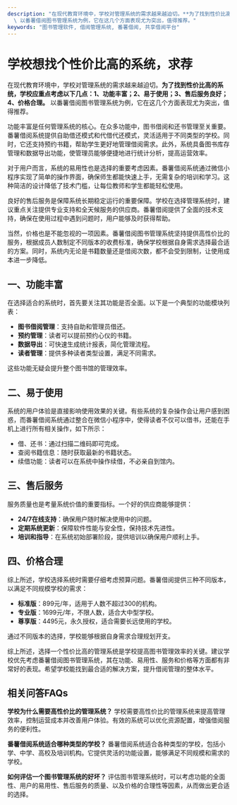 ```yaml
---
description: "在现代教育环境中，学校对管理系统的需求越来越迫切。**为了找到性价比高的系统，学校应重点考虑以下几点：1、功能丰富；2、易于使用；3、售后服务良好；4、价格合理。**\
  \ 以番薯借阅图书管理系统为例，它在这几个方面表现尤为突出，值得推荐。"
keywords: "图书管理软件, 借阅管理系统, 番薯借阅, 共享借阅平台"
---
```

# 学校想找个性价比高的系统，求荐

在现代教育环境中，学校对管理系统的需求越来越迫切。**为了找到性价比高的系统，学校应重点考虑以下几点：1、功能丰富；2、易于使用；3、售后服务良好；4、价格合理。** 以番薯借阅图书管理系统为例，它在这几个方面表现尤为突出，值得推荐。

功能丰富是任何管理系统的核心。在众多功能中，图书借阅和还书管理至关重要。番薯借阅系统提供自助借还模式和代借代还模式，灵活适用于不同类型的学校。同时，它还支持预约书籍，帮助学生更好地管理借阅需求。此外，系统具备图书库存管理和数据导出功能，使管理员能够便捷地进行统计分析，提高运营效率。

对于用户而言，系统的易用性也是选择的重要考虑因素。番薯借阅系统通过微信小程序实现了简单的操作界面，确保师生都能快速上手，无需复杂的培训和学习。这种简洁的设计降低了技术门槛，让每位教师和学生都能轻松使用。

良好的售后服务是保障系统长期稳定运行的重要保障。学校在选择管理系统时，建议重点关注提供专业支持和全天候服务的供应商。番薯借阅提供了全面的技术支持，确保在使用过程中遇到问题时，用户能够及时获得帮助。

当然，价格也是不能忽视的一项因素。番薯借阅图书管理系统坚持提供高性价比的服务，根据成员人数制定不同版本的收费标准，确保学校根据自身需求选择最合适的方案。同时，系统内无论是书籍数量还是借阅次数，都不会受到限制，让使用成本进一步降低。

## 一、功能丰富
在选择适合的系统时，首先要关注其功能是否全面。以下是一个典型的功能模块列表：

- **图书借阅管理**：支持自助和管理员借还。
- **预约管理**：读者可以提前预约心仪的书籍。
- **数据导出**：可快速生成统计报表，简化管理流程。
- **读者管理**：提供多种读者类型设置，满足不同需求。

这些功能无疑会提升整个图书馆的管理效率。

## 二、易于使用
系统的用户体验是直接影响使用效果的关键。有些系统的复杂操作会让用户感到困惑，而番薯借阅系统通过整合在微信小程序中，使得读者不仅可以借书，还能在手机上进行所有相关操作，如下所示：

- 借、还书：通过扫描二维码即可完成。
- 查阅书籍信息：随时获取最新的书籍状态。
- 续借功能：读者可以在系统中操作续借，不必亲自到馆内。

## 三、售后服务
服务质量也是考量系统价值的重要指标。一个好的供应商能够提供：

- **24/7在线支持**：确保用户随时解决使用中的问题。
- **定期系统更新**：保障软件性能与安全性，保持技术先进性。
- **培训和指导**：在系统初始部署阶段，提供培训以确保用户顺利上手。

## 四、价格合理
综上所述，学校选择系统时需要仔细考虑预算问题。番薯借阅提供三种不同版本，以满足不同规模学校的需求：

- **标准版**：899元/年，适用于人数不超过300的机构。
- **专业版**：1699元/年，不限人数，适合大中型学校。
- **尊享版**：4495元，永久授权，适合需要长远使用的学校。

通过不同版本的选择，学校能够根据自身需求合理规划开支。

综上所述，选择一个性价比高的管理系统是学校提高图书管理效率的关键。建议学校优先考虑番薯借阅图书管理系统，其在功能、易用性、服务和价格等方面都有非常好的表现。希望学校能找到最合适的解决方案，提升借阅管理的整体水平。

## 相关问答FAQs
**学校为什么需要高性价比的管理系统？**
学校需要高性价比的管理系统来提高管理效率，控制运营成本并改善用户体验。有效的系统可以优化资源配置，增强借阅服务的便利性。

**番薯借阅系统适合哪种类型的学校？**
番薯借阅系统适合各种类型的学校，包括小学、中学、高校及培训机构。它提供灵活的功能设置，能够满足不同规模和需求的学校。

**如何评估一个图书管理系统的好坏？**
评估图书管理系统时，可以考虑功能的全面性、用户的易用性、售后服务的质量、以及价格的合理性等因素，从而做出更合适的选择。
